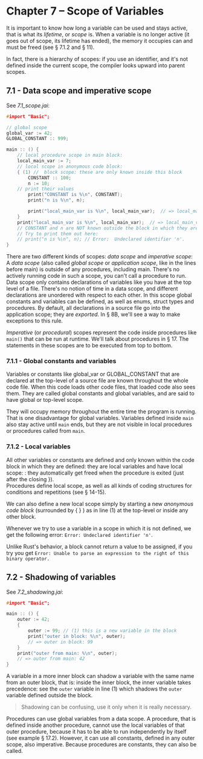 # Chapter 7 – Scope of Variables
It is important to know how long a variable can be used and stays active, that is what its _lifetime_, or _scope_ is. When a variable is no longer active (it goes out of scope, its lifetime has ended), the memory it occupies can and must be freed (see § 7.1.2 and § 11).

In fact, there is a hierarchy of scopes: if you use an identifier, and it's not defined inside the current scope, the compiler looks upward into parent scopes.

## 7.1 - Data scope and imperative scope                                           
See *7.1_scope.jai*:

```c++
#import "Basic";

// global scope
global_var := 42;
GLOBAL_CONSTANT :: 999;

main :: () {
    // local procedure scope in main block:
    local_main_var := 7;
    // local scope in anonymous code block:
    { (1) //  block scope: these are only known inside this block
        CONSTANT :: 100;
        n := 10;
    // print their values
        print("CONSTANT is %\n", CONSTANT);
        print("n is %\n", n);

        print("local_main_var is %\n", local_main_var);  // => local_main_var is 7
    }
    print("local_main_var is %\n", local_main_var);  // => local_main_var is 7
    // CONSTANT and n are NOT known outside the block in which they are defined
    // Try to print them out here:
    // print("n is %\n", n); // Error:  Undeclared identifier 'n'.
}
```

There are two different kinds of scopes: _data scope_ and _imperative scope_:  
  A _data scope_ (also called _global scope_ or _application scope_, like in the lines before main) is outside of any procedures, including main. There's no actively running code in such a scope, you can't call a procedure to run. Data scope only contains declarations of variables like you have at the top level of a file. There's no notion of time in a data scope, and different declarations are unordered with respect to each other. In this scope global constants and variables can be defined, as well as enums, struct types and procedures.
  By default, all declarations in a source file go into the application scope; they are _exported_. In § 8B, we'll see a way to make exceptions to this rule.   

  _Imperative_ (or _procedural_) scopes represent the code inside procedures like `main()` that can be run at runtime. We'll talk about procedures in § 17.
  The statements in these scopes are to be executed from top to bottom.

### 7.1.1 - Global constants and variables
Variables or constants like global_var or 
GLOBAL_CONSTANT that are declared at the top-level of a source file are known throughout the whole code file. When this code loads other code files, that loaded code also sees them. They are called global constants and global variables, and are said to have global or top-level scope.  

They will occupy memory throughout the entire time the program is running. That is one disadvantage for global variables. Variables defined inside `main` also stay active until `main` ends, but they are not visible in local procedures or procedures called from `main`.  


### 7.1.2 - Local variables
All other variables or constants are defined and only known within the code block in which they are defined: they are local variables and have local scope: : they automatically get freed when the procedure is exited (just after the closing }).   
Procedures define local scope, as well as all kinds of coding structures for conditions and repetitions (see § 14-15).

We can also define a new local scope simply by starting a new _anonymous code block_  (surrounded by { } ) as in line (1) at the top-level or inside any other block. 

Whenever we try to use a variable in a scope in which it is not defined, we get the following error: `Error: Undeclared identifier 'n'`.

Unlike Rust's behavior, a block cannot return a value to be assigned, if you try you get  `Error: Unable to parse an expression to the right of this binary operator.`

## 7.2 - Shadowing of variables
See *7.2_shadowing.jai*:

```c++
#import "Basic";

main :: () {
    outer := 42;
    {
        outer := 99; // (1) this is a new variable in the block
        print("outer in block: %\n", outer); 
        // => outer in block: 99
    }
    print("outer from main: %\n", outer);    
    // => outer from main: 42
}
```

A variable in a more inner block can shadow a variable with the same name from an outer block, that is: inside the inner block, the inner variable takes precedence: see the `outer` variable in line (1) which shadows the `outer` variable defined outside the block.

> Shadowing can be confusing, use it only when it is really necessary.

Procedures can use global variables from a data scope.
A procedure, that is defined inside another procedure, cannot use the local variables of that outer procedure, because it has to be able to run independently by itself (see example § 17.2). However, it can use all constants, defined in any outer scope, also imperative. Because procedures are constants, they can also be called.  


